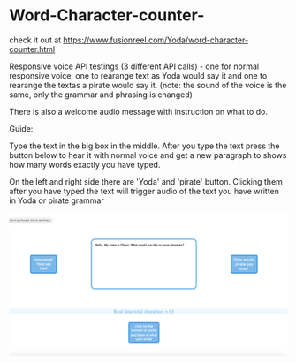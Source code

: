 # Word-Character-counter-

check it out at https://www.fusionreel.com/Yoda/word-character-counter.html

Responsive voice API testings (3 different API calls) - one for normal responsive voice, one to rearange text as Yoda would say it and one to rearange the textas a pirate would say it. (note: the sound of the voice is the same, only the grammar and phrasing is changed)


There is also a welcome audio message with instruction on what to do.


Guide: 

Type the text in the big box in the middle. After you type the text press the button below to hear it with normal voice and get a new paragraph to shows how many words exactly you have typed.

On the left and right side there are 'Yoda' and 'pirate' button. Clicking them after you have typed the text will trigger audio of the text you have written in Yoda or pirate grammar 

![](1.png)
